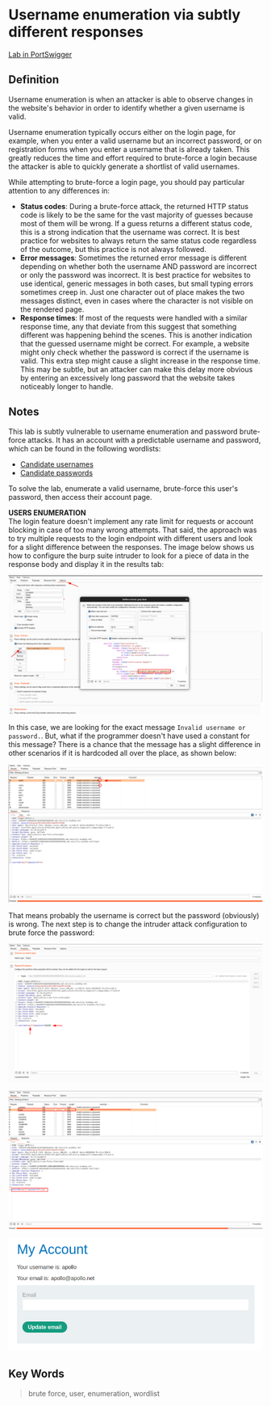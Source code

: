 # Username enumeration via subtly different responses

[Lab in PortSwigger](https://portswigger.net/web-security/authentication/password-based/lab-username-enumeration-via-subtly-different-responses)

## Definition
Username enumeration is when an attacker is able to observe changes in the website's behavior in order to identify whether a given username is valid.

Username enumeration typically occurs either on the login page, for example, when you enter a valid username but an incorrect password, or on registration forms when you enter a username that is already taken. This greatly reduces the time and effort required to brute-force a login because the attacker is able to quickly generate a shortlist of valid usernames.

While attempting to brute-force a login page, you should pay particular attention to any differences in:

- **Status codes**: During a brute-force attack, the returned HTTP status code is likely to be the same for the vast majority of guesses because most of them will be wrong. If a guess returns a different status code, this is a strong indication that the username was correct. It is best practice for websites to always return the same status code regardless of the outcome, but this practice is not always followed.
- **Error messages**: Sometimes the returned error message is different depending on whether both the username AND password are incorrect or only the password was incorrect. It is best practice for websites to use identical, generic messages in both cases, but small typing errors sometimes creep in. Just one character out of place makes the two messages distinct, even in cases where the character is not visible on the rendered page.
- **Response times**: If most of the requests were handled with a similar response time, any that deviate from this suggest that something different was happening behind the scenes. This is another indication that the guessed username might be correct. For example, a website might only check whether the password is correct if the username is valid. This extra step might cause a slight increase in the response time. This may be subtle, but an attacker can make this delay more obvious by entering an excessively long password that the website takes noticeably longer to handle.

## Notes
This lab is subtly vulnerable to username enumeration and password brute-force attacks. It has an account with a predictable username and password, which can be found in the following wordlists:

 - [Candidate usernames](../../wordlist/usernames.txt)
 - [Candidate passwords](../../wordlist/passwords.txt)

To solve the lab, enumerate a valid username, brute-force this user's password, then access their account page.

**USERS ENUMERATION**  
The login feature doesn't implement any rate limit for requests or account blocking in case of too many wrong attempts. That said, the approach was to try multiple requests to the login endpoint with different users and look for a slight difference between the responses. The image below shows us how to configure the burp suite intruder to look for a piece of data in the response body and display it in the results tab:

![Intruder Setup](images/image01.png)

In this case, we are looking for the exact message `Invalid username or password.`. But, what if the programmer doesn't have used a constant for this message? There is a chance that the message has a slight difference in other scenarios if it is hardcoded all over the place, as shown below:

![Different Message](images/image02.png)

That means probably the username is correct but the password (obviously) is wrong. The next step is to change the intruder attack configuration to brute force the password:

![Password Brute Force](images/image03.png)

![Attack](images/image04.png)  

![Logged In](images/image05.png)  

## Key Words
> brute force, user, enumeration, wordlist